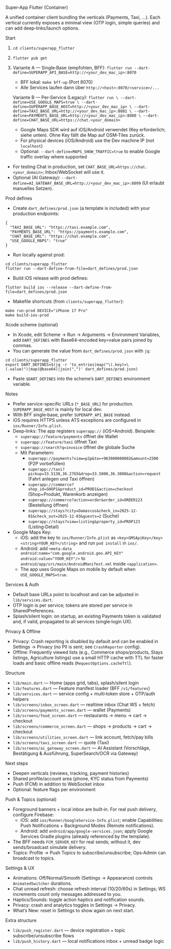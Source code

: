 Super‑App Flutter (Container)

A unified container client bundling the verticals (Payments, Taxi, …). Each vertical currently exposes a minimal view (OTP login, simple queries) and can add deep‑links/launch options.

Start
1) `cd clients/superapp_flutter`
2) `flutter pub get`
3) Variante A — Single‑Base (empfohlen, BFF):
   `flutter run --dart-define=SUPERAPP_API_BASE=http://<your_dev_mac_ip>:8070`
   - BFF lokal: `make bff-up` (Port 8070)
   - Alle Services laufen dann über `http://<host>:8070/<service>/...`
   
   Variante B — Per‑Service (Legacy):
   `flutter run \
       --dart-define=USE_GOOGLE_MAPS=true \
       --dart-define=SUPERAPP_BASE_HOST=http://<your_dev_mac_ip> \
       --dart-define=TAXI_BASE_URL=http://<your_dev_mac_ip>:8081 \
       --dart-define=PAYMENTS_BASE_URL=http://<your_dev_mac_ip>:8080 \
       --dart-define=CHAT_BASE_URL=https://chat.<your_domain>`
   - Google Maps SDK wird auf iOS/Android verwendet (Key erforderlich; siehe unten). Ohne Key fällt die Map auf OSM‑Tiles zurück.
   - For physical devices (iOS/Android) use the Dev machine IP (not `localhost`)
   - Optional: `--dart-define=MAPS_SHOW_TRAFFIC=true` to enable Google traffic overlay where supported
 - For testing Chat in production, set `CHAT_BASE_URL=https://chat.<your_domain>`; Inbox/WebSocket will use it.
 - Optional (AI Gateway): `--dart-define=AI_GATEWAY_BASE_URL=http://<your_dev_mac_ip>:8099` (UI erlaubt manuelles Setzen).

Prod defines
- Create `dart_defines/prod.json` (a template is included) with your production endpoints:

```
{
  "TAXI_BASE_URL": "https://taxi.example.com",
  "PAYMENTS_BASE_URL": "https://payments.example.com",
  "CHAT_BASE_URL": "https://chat.example.com",
  "USE_GOOGLE_MAPS": "true"
}
```

- Run locally against prod:

```
cd clients/superapp_flutter
flutter run --dart-define-from-file=dart_defines/prod.json
```

- Build iOS release with prod defines:

```
flutter build ios --release --dart-define-from-file=dart_defines/prod.json
```

- Makefile shortcuts (from `clients/superapp_flutter`):

```
make run-prod DEVICE="iPhone 17 Pro"
make build-ios-prod
```

Xcode scheme (optional)
- In Xcode, edit Scheme → Run → Arguments → Environment Variables, add `DART_DEFINES` with Base64-encoded key=value pairs joined by commas.
- You can generate the value from `dart_defines/prod.json` with `jq`:

```
cd clients/superapp_flutter
export DART_DEFINES=$(jq -r 'to_entries|map("\(.key)=\(.value)")|map(@base64)|join(",")' dart_defines/prod.json)
```

- Paste `$DART_DEFINES` into the scheme’s `DART_DEFINES` environment variable.

Notes
- Prefer service-specific URLs (`*_BASE_URL`) for production. `SUPERAPP_BASE_HOST` is mainly for local dev.
- With BFF single‑base, prefer `SUPERAPP_API_BASE` instead.
- iOS requires HTTPS unless ATS exceptions are configured in `ios/Runner/Info.plist`.
- Deep‑links: The app registers `superapp://` (iOS+Android). Beispiele:
  - `superapp://feature/payments` öffnet die Wallet
  - `superapp://feature/taxi` öffnet Taxi
  - `superapp://search?q=invoice` öffnet die globale Suche
  - Mit Parametern:
    - `superapp://payments?view=p2p&to=+963900000002&amount=2500` (P2P vorbefüllen)
    - `superapp://taxi?pickup=33.5138,36.2765&drop=33.5000,36.3000&action=request` (Fahrt anlegen und Taxi öffnen)
    - `superapp://commerce?shop_id=SHOP1&product_id=PROD1&action=checkout` (Shop+Produkt, Warenkorb anzeigen)
    - `superapp://commerce?action=order&order_id=ORDER123` (Bestellung öffnen)
    - `superapp://stays?city=Damascus&check_in=2025-12-01&check_out=2025-12-03&guests=2` (Suche)
    - `superapp://stays?view=listing&property_id=PROP123` (Listing‑Detail)
- Google Maps Key:
  - iOS: add the key to `ios/Runner/Info.plist` as `<key>GMSApiKey</key><string>YOUR_KEY</string>` and run `pod install` in `ios/`.
  - Android: add `<meta-data android:name="com.google.android.geo.API_KEY" android:value="YOUR_KEY"/>` to `android/app/src/main/AndroidManifest.xml` inside `<application>`.
  - The app uses Google Maps on mobile by default when `USE_GOOGLE_MAPS=true`.

Services & Auth
- Default base URLs point to localhost and can be adjusted in `lib/services.dart`.
- OTP login is per service; tokens are stored per service in SharedPreferences.
- Splash/silent login: on startup, an existing Payments token is validated and, if valid, propagated to all services (single‑login UX).

Privacy & Offline
- Privacy: Crash reporting is disabled by default and can be enabled in Settings → Privacy (no PII is sent; see `CrashReporter` config).
- Offline: Frequently viewed lists (e.g., Commerce shops/products, Stays listings, Agriculture listings) use a small HTTP cache with TTL for faster loads and basic offline reads (`RequestOptions.cacheTtl`).

Structure
- `lib/main.dart` — Home (apps grid, tabs), splash/silent login
- `lib/features.dart` — Feature manifest loader (BFF `/v1/features`)
- `lib/services.dart` — service config + multi‑token store + OTP/auth helpers
- `lib/screens/inbox_screen.dart` — realtime inbox (Chat WS + fetch)
- `lib/screens/payments_screen.dart` — wallet (Payments)
- `lib/screens/food_screen.dart` — restaurants → menu → cart → checkout
- `lib/screens/commerce_screen.dart` — shops → products → cart → checkout
- `lib/screens/utilities_screen.dart` — link account, fetch/pay bills
- `lib/screens/taxi_screen.dart` — quote (Taxi)
 - `lib/screens/ai_gateway_screen.dart` — AI Assistant (Vorschläge, Bestätigung & Ausführung, SuperSearch/OCR via Gateway)

Next steps
- Deepen verticals (reviews, tracking, payment histories)
- Shared profile/account area (phone, KYC status from Payments)
- Push (FCM) in addition to WebSocket inbox
- Optional: feature flags per environment

Push & Topics (optional)
- Foreground banners + local inbox are built‑in. For real push delivery, configure Firebase:
  - iOS: add `ios/Runner/GoogleService-Info.plist`; enable Capabilities: Push Notifications + Background Modes (Remote notifications).
  - Android: add `android/app/google-services.json`; apply Google Services Gradle plugins (already referenced by the template).
- The BFF needs `FCM_SERVER_KEY` for real sends; without it, dev sends/broadcast simulate delivery.
- Topics: Profile → Push Topics to subscribe/unsubscribe; Ops‑Admin can broadcast to topics.

Settings & UX
- Animations: Off/Normal/Smooth (Settings → Appearance) controls `AnimatedSwitcher` durations.
- Chat unread refresh: choose refresh interval (10/20/60s) in Settings; WS increments count only messages addressed to you.
- Haptics/Sounds: toggle action haptics and notification sounds.
- Privacy: crash and analytics toggles in Settings → Privacy.
- What’s New: reset in Settings to show again on next start.

Extra structure
- `lib/push_register.dart` — device registration + topic subscribe/unsubscribe flows
- `lib/push_history.dart` — local notifications inbox + unread badge logic
